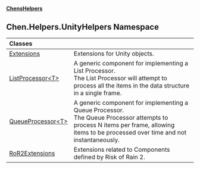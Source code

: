 
#### [ChensHelpers](index 'index')

## Chen.Helpers.UnityHelpers Namespace

| Classes | |
| :--- | :--- |
| [Extensions](Chen_Helpers_UnityHelpers_Extensions 'Chen.Helpers.UnityHelpers.Extensions') | Extensions for Unity objects.<br/> |
| [ListProcessor&lt;T&gt;](Chen_Helpers_UnityHelpers_ListProcessor_T_ 'Chen.Helpers.UnityHelpers.ListProcessor&lt;T&gt;') | A generic component for implementing a List Processor.<br/>The List Processor will attempt to process all the items in the data structure in a single frame.<br/> |
| [QueueProcessor&lt;T&gt;](Chen_Helpers_UnityHelpers_QueueProcessor_T_ 'Chen.Helpers.UnityHelpers.QueueProcessor&lt;T&gt;') | A generic component for implementing a Queue Processor.<br/>The Queue Processor attempts to process N items per frame, allowing items to be processed over time and not instantaneously.<br/> |
| [RoR2Extensions](Chen_Helpers_UnityHelpers_RoR2Extensions 'Chen.Helpers.UnityHelpers.RoR2Extensions') | Extensions related to Components defined by Risk of Rain 2.<br/> |
